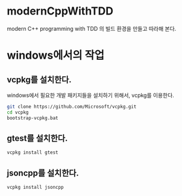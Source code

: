 # modernCppWithTDD
modern C++ programming with TDD 의 빌드 환경을 만들고 따라해 본다.

# windows에서의 작업

## vcpkg를 설치한다.
windows에서 필요한 개발 패키지들을 설치하기 위해서, vcpkg를 이용한다.
```bash
git clone https://github.com/Microsoft/vcpkg.git
cd vcpkg
bootstrap-vcpkg.bat
```

## gtest를 설치한다.
```bash
vcpkg install gtest
```

## jsoncpp를 설치한다.
```bash
vcpkg install jsoncpp
```
